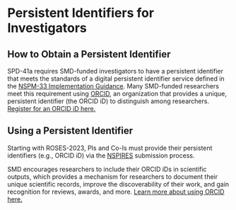 # Persistent Identifiers for Investigators

## How to Obtain a Persistent Identifier
SPD-41a requires SMD-funded investigators to have a persistent identifier that meets the standards of a digital persistent identifier service defined in the [NSPM-33 Implementation Guidance](https://www.whitehouse.gov/wp-content/uploads/2022/01/010422-NSPM-33-Implementation-Guidance.pdf). Many SMD-funded researchers meet this requirement using [ORCID](https://orcid.org/), an organization that provides a unique, persistent identifier (the ORCID iD) to distinguish among researchers. [Register for an ORCID iD here.](https://orcid.org/register) 

## Using a Persistent Identifier 
Starting with ROSES-2023, PIs and Co-Is must provide their persistent identifiers (e.g., ORCID iD) via the [NSPIRES](https://nspires.nasaprs.com/external/) submission process. 

SMD encourages researchers to include their ORCID iDs in scientific outputs, which provides a mechanism for researchers to document their unique scientific records, improve the discoverability of their work, and gain recognition for reviews, awards, and more. [Learn more about using ORCID here.](https://info.orcid.org/researchers/) 
